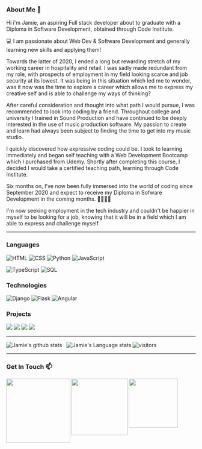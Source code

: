 <!--
**jamie120/jamie120** is a ✨ _special_ ✨ repository because its `README.md` (this file) appears on your GitHub profile.

Here are some ideas to get you started:

- 🔭 I’m currently working on ...
- 🌱 I’m currently learning ...
- 👯 I’m looking to collaborate on ...
- 🤔 I’m looking for help with ...
- 💬 Ask me about ...
- 📫 How to reach me: ...
- 😄 Pronouns: ...
- ⚡ Fun fact: ...
-->

### About Me 💬

Hi i'm Jamie, an aspiring Full stack developer about to graduate with a Diploma in Software Development, obtained through Code Institute. </br>

💻  I am passionate about Web Dev & Software Development and generally learning new skills and applying them! </br>

Towards the latter of 2020, I ended a long but rewarding stretch of my working career in hospitality and retail. I was sadly made redundant from my role, with prospects of employment in my field looking scarce and job security at its lowest. It was being in this situation which led me to wonder, was it now was the time to explore a career which allows me to express my creative self and is able to challenge my ways of thinking?

After careful consideration and thought into what path I would pursue, I was recommended to look into coding by a friend. Throughout college and university I trained in Sound Production and have continued to be deeply interested in the use of music production software. My passion to create and learn had always been subject to finding the time to get into my music studio.

I quickly discovered how expressive coding could be. I took to learning immediately and began self teaching with a Web Development Bootcamp which I purchased from Udemy. Shortly after completing this course, I decided I would take a certified teaching path, learning through Code Institute.

Six months on, I've now been fully immersed into the world of coding since September 2020 and expect to receive my Diploma in Sofware Development in the coming months. 🚀🚀🚀🚀

I'm now seeking employment in the tech industry and couldn't be happier in myself to be looking for a job, knowing that it will be in a field which I am able to express and challenge myself.

<hr>

### Languages
![HTML](https://img.shields.io/badge/-HTML-000?&logo=HTML5)
![CSS](https://img.shields.io/badge/-CSS-000?&logo=Css3)
![Python](https://img.shields.io/badge/-Python-000?&logo=Python)
![JavaScript](https://img.shields.io/badge/-JavaScript-000?&logo=JavaScript)

![TypeScript](https://img.shields.io/badge/-TypeScript-000?&logo=TypeScript)
![SQL](https://img.shields.io/badge/-SQL-000?&logo=MySQL)

### Technologies

![Django](https://img.shields.io/badge/-Django-000?&logo=Django)
![Flask](https://img.shields.io/badge/-Flask-000?&logo=Flask)
![Angular](https://img.shields.io/badge/-Angular-000?&logo=Angular)

### Projects

[![](https://img.shields.io/badge/-🚗%20Wild%20Mile%20Conversions-000)](https://github.com/jamie120/ms4-wild-mile)
[![](https://img.shields.io/badge/-🍲%20Eat%20Vegan%20Recipes-000)](https://github.com/jamie120/ms3-eat-vegan-recipes)
[![](https://img.shields.io/badge/-🎶%20SOMA%20Audio%20Services-000)](https://github.com/jamie120/MS2-Soma-Post-Production-Services)
[![](https://img.shields.io/badge/-👷%20Dean's%20Plastering-000)](https://github.com/jamie120/ms1_d_r_plastering)

<hr>

![Jamie's github stats](https://github-readme-stats.vercel.app/api?username=jamie120&show_icons=true&hide_border=true)&nbsp;&nbsp;
![Jamie's Language stats](https://github-readme-stats-eight-theta.vercel.app/api/top-langs/?username=jamie120&layout=compact&langs_count=8)
![visitors](https://visitor-badge.laobi.icu/badge?page_id=jamie120.jamie120)

<hr>

### Get In Touch 📫

<a href="https://www.linkedin.com/in/jamie-rolls/">
  <img align="left" width="170px" src="https://img.shields.io/badge/-LinkedIn-000?&logo=LinkedIn"  />
</a>
<a href="https://twitter.com/jamieRolls1">
  <img align="left" width="150px" src="https://img.shields.io/badge/-Twitter-000?&logo=Twitter" />
</a>
<a href="mailto:rollsjamie@gmail.com">
  <img align="left" width="130px" src="https://img.shields.io/badge/-Gmail-000?&logo=Gmail" />
</a><br>
